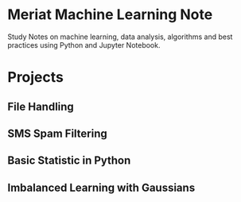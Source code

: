 # Meriat Machine Learning Note

Study Notes on machine learning, data analysis, algorithms and best practices using Python and Jupyter Notebook.

# Projects

## File Handling

## SMS Spam Filtering

## Basic Statistic in Python

## Imbalanced Learning with Gaussians
